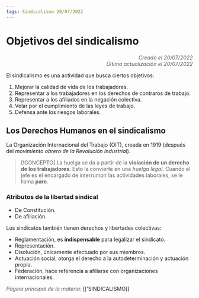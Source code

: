 ```yaml
---
tags: Sindicalismo 20/07/2022
---
```


# Objetivos del sindicalismo
<div style="text-align: right; opacity: 0.7; font-style: italic;">Creado el 20/07/2022</div>
<div style="text-align: right; opacity: 0.7; font-style: italic;">Última actualización el 20/07/2022</div>

El sindicalismo es una actividad que busca ciertos objetivos:

1. Mejorar la calidad de vida de los trabajadores.
2. Representar a los trabajadores en los derechos de contraros de trabajo.
3. Representar a los afiliados en la negación colectiva.
4. Velar por el cumplimiento de las leyes de trabajo.
5. Defensa ante los riesgos laborales.

## Los Derechos Humanos en el sindicalismo

La Organización Internacional del Trabajo (OIT), creada en 1919 (después del *movimiento obrero de la Revolución Industrial*).

> [!CONCEPTO]
> La huelga se da a partir de la **violación de un derecho de los trabajadores**. Esto la convierte en una *huelga legal*. Cuando el jefe es el encargado de interrumpir las actividades laborales, se le llama **paro**.

### Atributos de la libertad sindical

- De Constitución.
- De afiliación.

Los sindicatos también tienen derechos y libertades colectivas:

- Reglamentación, es **indispensable** para legalizar el sindicato.
- Representación.
- Disolución, únicamente efectuado por sus miembros.
- Actuación social, otorga el derecho a la autodeterminación y actuación propia.
- Federación, hace referencia a afiliarse con organizaciones internacionales.

<span style="opacity: 0.7; font-style: italic;">Página principal de la materia:</span> [['SINDICALISMO]]